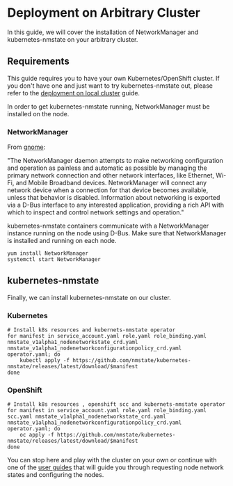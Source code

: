 # Deployment on Arbitrary Cluster

In this guide, we will cover the installation of NetworkManager
and kubernetes-nmstate on your arbitrary cluster.

## Requirements

This guide requires you to have your own Kubernetes/OpenShift cluster. If you
don't have one and just want to try kubernetes-nmstate out, please refer to
the [deployment on local cluster](deployment-local-cluster.md) guide.

In order to get kubernetes-nmstate running, NetworkManager
must be installed on the node.

### NetworkManager

From [gnome](https://developer.gnome.org/NetworkManager/stable/NetworkManager.html):

"The NetworkManager daemon attempts to make networking configuration and
operation as painless and automatic as possible by managing the primary
network connection and other network interfaces, like Ethernet, Wi-Fi,
and Mobile Broadband devices. NetworkManager will connect any network device
when a connection for that device becomes available, unless that behavior
is disabled. Information about networking is exported via a D-Bus interface
to any interested application, providing a rich API with which to inspect
and control network settings and operation."

kubernetes-nmstate containers communicate with a NetworkManager instance running
on the node using D-Bus. Make sure that NetworkManager is installed and running
on each node.

```shell
yum install NetworkManager
systemctl start NetworkManager
```

## kubernetes-nmstate

Finally, we can install kubernetes-nmstate on our cluster.

### Kubernetes

```shell
# Install k8s resources and kubernets-nmstate operator
for manifest in service_account.yaml role.yaml role_binding.yaml nmstate_v1alpha1_nodenetworkstate_crd.yaml nmstate_v1alpha1_nodenetworkconfigurationpolicy_crd.yaml operator.yaml; do
    kubectl apply -f https://github.com/nmstate/kubernetes-nmstate/releases/latest/download/$manifest
done
```

### OpenShift

```shell
# Install k8s resources , openshift scc and kubernets-nmstate operator
for manifest in service_account.yaml role.yaml role_binding.yaml scc.yaml nmstate_v1alpha1_nodenetworkstate_crd.yaml nmstate_v1alpha1_nodenetworkconfigurationpolicy_crd.yaml operator.yaml; do
    oc apply -f https://github.com/nmstate/kubernetes-nmstate/releases/latest/download/$manifest
done
```

You can stop here and play with the cluster on your own or continue with one of
the [user guides](user-guide.md) that will guide you through requesting node
network states and configuring the nodes.
